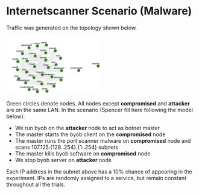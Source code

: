 # Internetscanner Scenario (Malware)

Traffic was generated on the topology shown below.

<img src="../byob-world.jpg" alt="Experiment topology" width="50%"/>

Green circles denote nodes. All nodes except **compromised** and **attacker** are on the same LAN.
In the scenario (Spencer fill here following the model below):
- We run byob on the **attacker** node to act as botnet master
- The master starts the byob client on the **compromised** node
- The master runs the port scanner malware on **compromised** node and scans 107.125.{128..254}.{1..254} subnets
- The master kills byob software on **compromised** node
- We stop byob server on **attacker** node

Each IP address in the subnet above has a 10% chance of appearing in the experiment. IPs are randomly assigned to a service, but remain constant throughout all the trials. 
